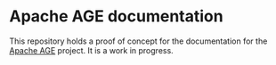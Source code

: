Apache AGE documentation
========================

This repository holds a proof of concept for the documentation for the [Apache AGE](https://age.apache.org/) project. It is a work in progress.